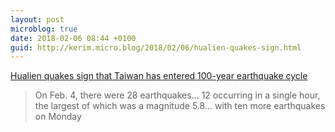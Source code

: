 ```yaml
---
layout: post
microblog: true
date: 2018-02-06 08:44 +0100
guid: http://kerim.micro.blog/2018/02/06/hualien-quakes-sign.html
---
```

[Hualien quakes sign that Taiwan has entered 100-year earthquake cycle](https://www.taiwannews.com.tw/en/news/3357470)

> On Feb. 4, there were 28 earthquakes… 12 occurring in a single hour, the largest of which was a magnitude 5.8… with ten more earthquakes on Monday
